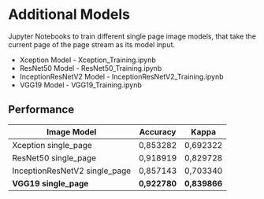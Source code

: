 # Additional Models

Jupyter Notebooks to train different single page image models, that take the current page of the page stream as its model input. 

- Xception Model - Xception_Training.ipynb
- ResNet50 Model - ResNet50_Training.ipynb 
- InceptionResNetV2 Model - InceptionResNetV2_Training.ipynb
- VGG19 Model - VGG19_Training.ipynb

## Performance

Image Model | Accuracy | Kappa
--- | --- | ---
Xception single_page | 0,853282 | 0,692322
ResNet50 single_page | 0,918919 | 0,829728
InceptionResNetV2 single_page | 0,857143 | 0,703340
**VGG19 single_page** | **0,922780** | **0,839866**